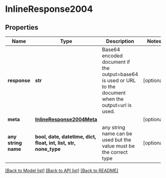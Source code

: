 # InlineResponse2004


## Properties
Name | Type | Description | Notes
------------ | ------------- | ------------- | -------------
**response** | **str** | Base64 encoded document if the output&#x3D;base64 is used or URL to the document when the output&#x3D;url is used. | [optional] 
**meta** | [**InlineResponse2004Meta**](InlineResponse2004Meta.md) |  | [optional] 
**any string name** | **bool, date, datetime, dict, float, int, list, str, none_type** | any string name can be used but the value must be the correct type | [optional]

[[Back to Model list]](../README.md#documentation-for-models) [[Back to API list]](../README.md#documentation-for-api-endpoints) [[Back to README]](../README.md)



